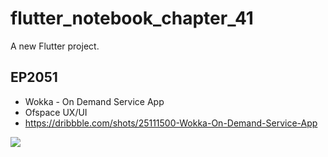 # flutter_notebook_chapter_41

A new Flutter project.

## EP2051 

- Wokka - On Demand Service App
- Ofspace UX/UI
- https://dribbble.com/shots/25111500-Wokka-On-Demand-Service-App

<img src="https://cdn.dribbble.com/userupload/17329953/file/original-e88fd4e9e97d672e62247c3f305d5a08.png?resize=1905x1429"/>